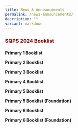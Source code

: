 ```yaml
---
title: News & Announcements
permalink: /news-announcements/
description: ""
variant: markdown
---
```

<h3><strong><span style="color: #800000;">SQPS 2024 Booklist</span></strong></h3>

[](/files/Booklist%202024/SQPS_2024_P1_BOOKLIST.pdf)<h4><strong>Primary 1 Booklist[](/files/Booklist%202024/SQPS_2024_P1_BOOKLIST.pdf)

[](/files/Booklist%202024/SQPS_2024_P2_BOOKLIST.pdf)Primary 2 Booklist

[](/files/Booklist%202024/SQPS_2024_P3_BOOKLIST.pdf)Primary 3 Booklist

[](/files/Booklist%202024/SQPS_2024_P4_BOOKLIST.pdf)Primary 4 Booklist

[](/files/Booklist%202024/SQPS_2024_P5_BOOKLIST.pdf)Primary 5 Booklist

[](/files/Booklist%202024/SQPS_2024_P5__FDN__BOOKLIST.pdf)Primary 5 Booklist (Foundation)

[](/files/Booklist%202024/SQPS_2024_P6_BOOKLIST.pdf)Primary 6 Booklist

[](/files/Booklist%202024/SQPS_2024_P6__FDN__BOOKLIST.pdf)Primary 6 Booklist (Foundation)</strong></h4>